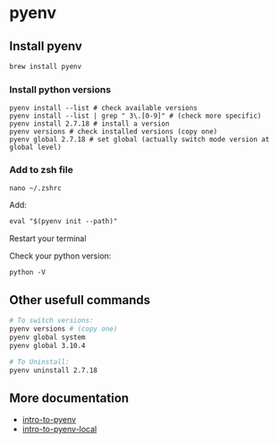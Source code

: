 # pyenv

## Install pyenv

```sh
brew install pyenv
```

### Install python versions

```shell
pyenv install --list # check available versions
pyenv install --list | grep " 3\.[0-9]" # (check more specific)
pyenv install 2.7.18 # install a version
pyenv versions # check installed versions (copy one)
pyenv global 2.7.18 # set global (actually switch mode version at global level)
```

### Add to zsh file

```shell
nano ~/.zshrc
```

Add:

```md
eval "$(pyenv init --path)"
```

Restart your terminal

Check your python version:

```shell
python -V
```

## Other usefull commands

```sh
# To switch versions:
pyenv versions # (copy one)
pyenv global system
pyenv global 3.10.4

# To Uninstall:
pyenv uninstall 2.7.18
```

## More documentation

- [intro-to-pyenv](https://realpython.com/intro-to-pyenv/)
- [intro-to-pyenv-local](https://realpython.com/intro-to-pyenv/#local)

